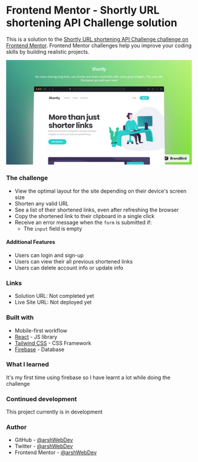 # Frontend Mentor - Shortly URL shortening API Challenge solution

This is a solution to the [Shortly URL shortening API Challenge challenge on Frontend Mentor](https://www.frontendmentor.io/challenges/url-shortening-api-landing-page-2ce3ob-G). Frontend Mentor challenges help you improve your coding skills by building realistic projects.

![](./public/shortly.png)

### The challenge

- View the optimal layout for the site depending on their device's screen size
- Shorten any valid URL
- See a list of their shortened links, even after refreshing the browser
- Copy the shortened link to their clipboard in a single click
- Receive an error message when the `form` is submitted if:
  - The `input` field is empty

#### Additional Features

- Users can login and sign-up
- Users can view their all previous shortened links
- Users can delete account info or update info


### Links

- Solution URL: Not completed yet
- Live Site URL: Not deployed yet

### Built with

- Mobile-first workflow
- [React](https://reactjs.org/) - JS library
- [Tailwind CSS](https://tailwindcss.com) - CSS Framework
- [Firebase](https://firebase.google.com) - Database

### What I learned

It's my first time using firebase so I have learnt a lot while doing the challenge

### Continued development

This project currently is in development

### Author

- GitHub - [@arshWebDev](https://github.com/arshWebDev)
- Twitter - [@arshWebDev](https://www.twitter.com/arshWebDev)
- Frontend Mentor - [@arshWebDev](https://www.frontendmentor.io/profile/arshWebDev)

